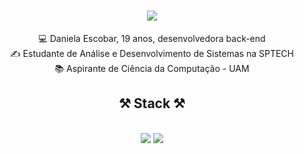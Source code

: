 <h1 align="center"</h1>
    <img src="https://readme-typing-svg.herokuapp.com/?font=Righteous&size=35&center=true&vCenter=true&width=500&height=70&duration=4000&lines=Hello+World!+👋;+I'm+Daniela+Escobar!;" />
</h1>

<div align="center">
 💻 Daniela Escobar, 19 anos, desenvolvedora back-end <br>
 ✍️ Estudante de Análise e Desenvolvimento de Sistemas na SPTECH <br>
 📚 Aspirante de Ciência da Computação - UAM
 </div>

 <h2 align="center">⚒️ Stack ⚒️</h2>
<br/>
<div align="center">
    <img src="https://skillicons.dev/icons?i=react,html,css,git,vscode,eclipse" />
    <img src="https://skillicons.dev/icons?i=nodejs,javascript,java,mysql" /><br>
</div>
 
